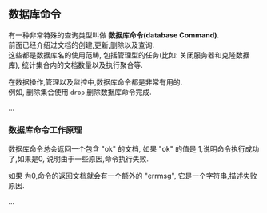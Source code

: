 ## 数据库命令

有一种非常特殊的查询类型叫做 __数据库命令(database Command)__.  
前面已经介绍过文档的创建,更新,删除以及查询.  
这些都是数据库名的使用范畴, 包括管理型的任务(比如: 关闭服务器和克隆数据库), 统计集合内的文档数量以及执行聚合等.  

在数据操作,管理以及监控中,数据库命令都是非常有用的.  
例如, 删除集合使用 `drop` 删除数据库命令完成.  

...


### 数据库命令工作原理

数据库命令总会返回一个包含 "ok" 的文档, 如果 "ok" 的值是 1,说明命令执行成功了,如果是0, 说明由于一些原因,命令执行失败.

如果 为0,命令的返回文档就会有一个额外的 "errmsg", 它是一个字符串,描述失败原因.

...

